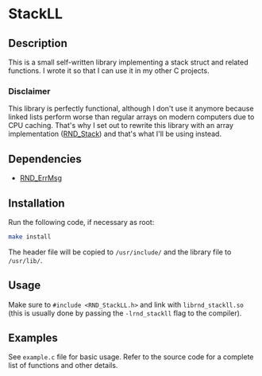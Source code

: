 # StackLL

## Description

This is a small self-written library implementing a stack struct and related functions.
I wrote it so that I can use it in my other C projects.

### Disclaimer

This library is perfectly functional, although I don't use it anymore because linked lists perform worse than
regular arrays on modern computers due to CPU caching. That's why I set out to rewrite this library with an array
implementation ([RND\_Stack](https://github.com/randoragon/rnd-libs/stack)) and that's what I'll be using instead.

## Dependencies

- [RND\_ErrMsg](https://github.com/randoragon/rnd-libs/errmsg)

## Installation

Run the following code, if necessary as root:

```sh
make install
```

The header file will be copied to `/usr/include/` and the library file to `/usr/lib/`.

## Usage

Make sure to `#include <RND_StackLL.h>` and link with `librnd_stackll.so` (this is usually
done by passing the `-lrnd_stackll` flag to the compiler).

## Examples

See `example.c` file for basic usage. Refer to the source code for a complete list of functions
and other details.
